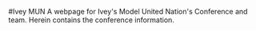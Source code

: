 #Ivey MUN
A webpage for Ivey's Model United Nation's Conference and team. Herein contains the conference information.